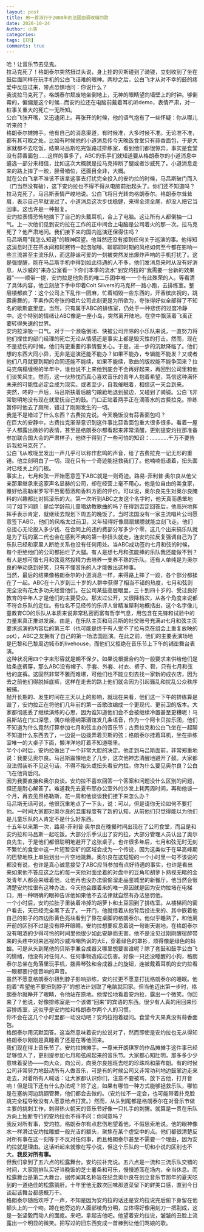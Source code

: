 ```yaml
---
layout: post
title: 用一首流行于2000年的法国曲调改编的歌
date: 2020-10-24
Author: 小落
categories: 
tags: [ER]
comments: true
--- 
```



哈！让音乐节去见鬼。<br><!-- more -->
拉马克死了！格朗泰尔突然扭过头说，身上挂的贝斯碰到了骑钹，立刻收到了坐在鼓后面同样在玩手机的公白飞诘难的眼神。两秒之后，公白飞才从对不幸的鼓的疼爱中反应过来，带点恐惧地问：你说什么？<br>
我说拉马克死了。格朗泰尔颓废地坐倒地上，无神的眼睛望向墙壁上的时钟。够倒霉的，偏偏是这个时候…而安灼拉还在电脑前戴着耳机听demo，表情严肃，对一桩事关重大的死亡一无所知。<br>
公白飞张开嘴，又迅速闭上。再张开的时候，他的语气抱有了一些怀疑：你从哪儿听来的？<br>
格朗泰尔摊摊手。他有自己的消息渠道，有时候准，大多时候不准。无论准不准，都有其可取之处。比如有时候他的小道消息传今天晚饭食堂只有蒜香面包，于是大家就都不去吃饭，结果马吕斯吃完饭路过排练室，看到他们都很惊异，事实是食堂没有蒜香面包……这样的事多了，ABC的乐手们就知道要从格朗泰尔的小道消息中遴选一部分来相信，比如这次大概就是拉马克摔断了腿或者沙威死了。小道消息走来的路上摔了一跤，胫骨错位，还面目全非，大概。<br>
就在公白飞拿不准该不该拿这事去打扰完全投入的安灼拉的时候，马吕斯破门而入（门当然没有破），这下安灼拉也不得不得从电脑前抬起头了。你们还不知道吗？拉马克死了。马吕斯表情严峻地说。公白飞将目光转向格朗泰尔。格朗泰尔耸耸肩，表示自己早就说过了。小道消息这次步伐稳健，来得全须全尾，却没人把它当回事。这也许是一种报复。<br>
安灼拉表情恐怖地摘下了自己的头戴耳机，合上了电脑。这让所有人都倒抽一口气。上一次他们见到安灼拉在工作的正中间合上电脑是公司着火的那一次。拉马克死了？他严肃地问。我们接下来的国内巡演还保得住吗？<br>
马吕斯用"我怎么知道"的眼神回望。他当然还没有接到任何关于巡演的事。他得知这消息时正在茶水间和珂赛特一起泡咖啡、聊耶耶时期的风格如何至今都在影响一些三流甚至主流乐队，而这静谧可爱的一刻被突然发出爆炸声响的手机打扰了。这是强提醒，能在马吕斯手机中得到如此待遇的人不多，他们发消息来时从没有好消息，从沙威的"来办公室看一下你们本季的流水"到安灼拉的"我需要一台新的效果器"——顺带一提，安灼拉是他负责的唯二乐团中唯一一个有此殊荣的人。等看清了具体内容，他立刻放下手中印着Colt Silvers的马克杯一路小跑，去排练室。整层楼都疯了：这个公司上下乱作一团麻，忙着销毁一些东西的，开香槟庆祝的，跳霹雳舞的，平素作风夸张的唱片公司此刻更是为所欲为，夸张得好似全部得了不知名的歇斯底里症。当然，只有属于ABC的排练室，仍处于一种悲伤的过度冷静中。这个特别的情绪让ABC像是一座小岛，突然离开陆地，在空中飘荡着飞离正要转得失速的世界。<br>
安灼拉深吸一口气。对于一个濒临倒闭、快被公司开除的小乐队来说，一直努力将他们撑住的部门经理的死亡无论从情感还是事实上都是毁灭性的打击。然而，现在不是悲伤的时候，他们有更重要的事情要关心。于是，进一步的沉默降临了。他们想的东西大同小异，无非是巡演还能不能办？如果不能办，专辑能不能发？又或者他们八月就要到期的合同还能不能续，如果不能续，歌曲的版权能不能争回来？拉马克病榻缠绵的半年中，谁也说不上来他到底会不会再好起来，再回到公司里和他们谈笑风生。然而，这一伙热忱而真心喜欢音乐的青年人抱着希望，笃信这种满怀未来的可能性必定会成为现实。或者至少，自我催眠着，相信这一天会到来。<br>
突然，咚的一声后，马吕斯扶着后脑勺踉跄地退到鼓边，又碰到了骑钹。公白飞非常聪明地没有现在就爱抚自己的鼓。门口正站着两手正在滴答水的古费拉克。排练暂停时他去了厕所，错过了刚刚发生的一切。<br>
我是不是错过了什么东西？古费拉克说。今天晚饭没有蒜香面包吗？<br>
在巨大的安静中，古费拉克渐渐意识到这件事比蒜香面包重大很多很多。看着一屋子人都露出微妙的表情，甚至是格朗泰尔都看起来非常清醒，更别提安灼拉那准备参加联合国大会的严肃样子，他终于得到了一些可怕的知识：…………千万不要告诉我拉马克死了。<br>
公白飞从喉咙里发出一声几乎可以称作悲鸣的声音，给了古费拉克一记无形的重锤。他立刻明白了一切。现在只有一个奇迹能拯救我们了。他喃喃低语着，扭头面对已经关上的门板。<br>
事实上，七月和弦一开始愿意签下ABC就是一则奇迹。路易-菲利普·奥尔良从他父亲那里继承来这家声名显赫的公司，却在经营上毫不用心。他是位自由的美食家，雅好给高勒米罗写干邑葡萄酒和香料方面的评价。可以说，奥尔良先生对奥尔良腌料的兴趣都比对摇滚乐的大。第一次听到ABC之友这个名字时，他天真而愚笨地问了如下问题：是给学龄前儿童唱幼教歌曲的吗？在得到否定回答后，他高兴地挥挥手表示肯定，就继续去规划下周五的晚饭了。当时法国没有一家主流唱片公司愿意签下ABC，他们的风格太过前卫，又年轻得好像扇扇翅膀就能立刻飞走。他们总担心无论投入多少钱、在合同上的违约费部分写多少个零，这几个出来搞乐队就是为了玩的富二代也会在感到不爽的第一秒扭头就走，连安灼拉反复强调自己为了乐队已经和家里人断绝关系也没有任何用处。当ABC成功签约七月和弦的时候，每个拒绝他们的公司都拍烂了大腿。有人是想七月和弦能捧的乐队我还能做不到？有人是想可惜七月和弦竟然投精力去培养一支养不熟的乐队。还有人单纯是为奥尔良的举动感到好笑，只有不懂音乐的人才能做出这种事。<br>
当然，最后的结果像格朗泰尔的小道消息一样，来得路上摔了一跤，各个部分都揉在了一起。ABC在十八岁到三十岁的人群中获得了相当不错的热度，七月和弦则完全没有花太多功夫经营他们。在公司某些高层眼里，三十到四十岁的、受过良好教育的中年人才是他们的主要受众。那太过公开，又很降档次，从各个角度来说都不符合乐队的定位。有位名不见经传的乐评人曾精准犀利地概括出，这个名字像儿童教育CD的乐队从本质来说非常私密而富有哲学气息，用包含在先锋和试验中的力量来真正推进发展。由是，在乐队主页和马吕斯的社交账号充满at七月和弦主页要求巡演的内容后的第三年（也可能是终于有人受不了拉马克在组会上重复放映的ppt），ABC之友拥有了自己的第一场法国巡演。在此之前，他们的主要表演场地是巴黎和巴黎周边城市的livehouse，而他们又拒绝在音乐节上下午的铺垫舞台表演。<br>
这种状况用四个字来形容就是朝不保夕。如果说根据合约的一般要求来供给他们是给条底裤穿，那么ABC没有帽子、手套、外套、衬衣、裤子、鞋，只有七月和弦给的底裤。这固然非常不雅而难堪，可他们也不能立刻去找一家新的成衣店，因为去之前他们得脱掉底裤，这样在走去的路上他们就会因为引起骚乱和扰乱公众秩序被捕。<br>
抛开长期的、发生时间在三天以上的影响，就现在来看，他们这一下午的排练算是毁了，安灼拉正在将他们几年前的第一首歌改编成一个更现代、更前卫的版本。大家都彻底丢了继续演练的心思，因为谁知道他们会不会被继续冷置甚至更糟呢！马吕斯站在门口深思，偶尔给德纳第酒馆发几条语音，作为一个阿卡贝拉乐团，他们不知道为什么竟然打算参加七月和弦主办的音乐节；古费拉克和公白飞坐在一起聊不知道什么东西去了，一边说一边拨弄着贝斯的弦；格朗泰尔挂着耳机，坐在排练室唯一的大桌子下面，懒洋洋地盯着不知道哪里。<br>
半个小时后，安灼拉做出了一个非常大胆的决定。他走到马吕斯面前，非常郑重地说：我要见奥尔良。马吕斯震悚地走了几步，这次他神志清醒地避开了鼓。大家都没法假装听不见这句话，不得不抬头或扭头看安灼拉。你为什么要见奥尔良？公白飞在他背后问。<br>
因为我要直接和奥尔良谈。安灼拉不喜欢回答一个答案和问题没什么区别的问题，但还是耐心解答了。难道我先去夏布耶办公室外的沙发上耗两周时间，再和他谈一个月，再去见昂格勒斯，花一周和他谈谈我们接下来怎么办？<br>
马吕斯无话可说，他很沉重地点了一下头，说：可以，但是请你无论如何不要打他。一时间大家都对奥尔良的混蛋程度有了新的认知，从前他们只觉得能以为他们是儿童乐队的人肯定不是什么好东西。<br>
十五年以来第一次，路易-菲利普·奥尔良在晚餐时间出现在了公司食堂，而且是和安灼拉和马吕斯一起吃饭。大部分乐手认出了安灼拉，大部分管理人员认出了奥尔良先生，于是他们都很聪明地避开了这张桌子。也许很多年后，七月和弦无时无刻不繁忙的食堂中这一片短暂空旷的区域会成为一个传说，因为这类似于在早高峰期的巴黎地铁上单独划出一片空地跳舞。奥尔良在这短短的一个小时里一句不该说的都没有说，也许是真心诚意接受了ABC应当参加有点好待遇的事实，也许是看出来如果他不答应这之后的每一天他对面坐着的对盘中的豆角和胡萝卜熟视无睹的金发青年人都会来缠着他，让他再也没办法偷偷溜走品鉴城里的新餐厅。他当然会很清楚安灼拉很有这种办法，今天他会跟着来的唯一原因就是因为安灼拉堵在电梯口，用一种明确的眼神告诉他如果他不去法律就自然有办法惩罚他。<br>
一个小时后，安灼拉肚子里装着冷掉的胡萝卜和土豆回到了排练室。从楼梯间的窗户看去，天已经完全黑下去了。一开门，他就借着从他背后投进来的、其中嵌着他自己的影子的四边形黄色亮块看到了靠在桌脚的格朗泰尔。他似乎睡熟了，和他离开前的区别不过是没有睁开眼睛。安灼拉想要叹息着说一句谢天谢地，在格朗泰尔没有喝酒的少得可怜的时间里他很少如此安静而无害。他不是没见过刚刚醒宿醉带来的头疼中对来巡视的沙威冷嘲热讽的大E，穿着绿色的罩衫，烦得像是绿色的蚂蝗。可是从头到尾他的贝斯手兼合成器又哪里想要害谁呢？除了套鼓和鼓手公白飞的情绪，他没有对任何人、任何事物造成过伤害。好像一只还没睡醒的小狗，格朗泰尔总坐在角落里玩手机，拨弄琴弦和合成器上的旋钮，连被戴着耳机的安灼拉看一眼都要拧低音响的声音。<br>
虽然不愿意格朗泰尔扭到脖子影响排练，安灼拉更不愿意打扰格朗泰尔的睡眠。他抱着“希望他不要扭到脖子”的想法计划取了电脑就回家。但当他迈出第一步时，格朗泰尔就睁开了眼睛，令他站在原地。他惺忪地看着安灼拉，露出一个微笑。你回来了？他说，好像排练室是一个该做“回来”的宾语的东西。很少有人真的用回来形容排练室，这似乎是安灼拉和格朗泰尔两个人的习惯。<br>
你不会在这几个小时里都一动没动吧？安灼拉抱着疑问。食堂今天果真没有蒜香面包。<br>
格朗泰尔用沉默回答。这当然意味着安灼拉说对了，然而即使是安灼拉也无从得知格朗泰尔刚刚是真睡着了还是在等他回来。<br>
我们现在得上音乐节了。安灼拉摊摊手。一尊米开朗琪罗的作品摊摊手这件事已经足够惊人了，更别提参加七月和弦闹起来的音乐节。大家都心知肚明，那多多少少意味着妥协——向大众，向公司，向奥尔良翘班去吃的珍珠鸡和蒙布朗。有的时候公司非常努力地鼓动所有人做音乐，可是有的时候公司又非常功利地边鼓掌边走来走去，对着所有人喊话：让大家都认识你们，注意不要被骂，放下吉他，打开音响！但是现下还有什么办法呢？除了这，如果有哪怕一种方式能够拯救乐队，哪怕是在塞纳河边跳钢管舞，他们都会去做的。（安灼拉不一定会，也可能带着扑克脸跳完全程导致没有人愿意给点打赏。）然而，从头到尾都是格朗泰尔在对音乐节做主要的挑刺工作，刺得热火朝天的音乐节好像一只扎手的刺猬。就算是一贯在乐队方向上独断专行的安灼拉也不得不问：你同意吗？<br>
我反对所有事，安灼拉。格朗泰尔有点悲伤地望着他，不假思索地说。他的眼神像水一样滑过安灼拉雕塑一般光洁的额头，聚焦在某个虚空中的点。他们都很清楚反对所有事在这一刻等于不反对任何事，而且格朗泰尔甚至不需要一个理由，因为安灼拉就是理由。这话听起来就像在写小说，但这个乐队的一切和小说的区别也不大。**我反对所有事。**<br>
但我们拿到了五六点的松露舞台。安灼拉补充说。五六点是一流和三流乐队交错的时间，大家刚排队买好当晚饭的芝士薯条和可乐，慢慢游荡在场内，全当休息。而松露舞台是第二大舞台，据传闻其名称旨在纪念奥尔良在创立音乐节那年的夏天吃到的一道绝佳的松露鹅肝。十年里他无数次回味那道菜留下的鲜美口感，直到今日谈起该舞台都感概万千。<br>
格朗泰尔随后欢呼了一声，不知是因为安灼拉的话还是安灼拉说完后俯下身留在他额头上的一个吻。蹲在他旁边的人面部棱角分明，立体得好像用刻刀一把刮成，这是一张坚毅而动人的面庞。来吧，拿起吉他吧。他望着安灼拉说，皱皱的丑脸上流露出一个明显的微笑。把写过的旧东西变成一首棒到让他们骂娘的歌。<br>

 
